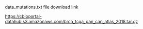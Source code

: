 data_mutations.txt file download link <p> https://cbioportal-datahub.s3.amazonaws.com/brca_tcga_pan_can_atlas_2018.tar.gz  </P>

